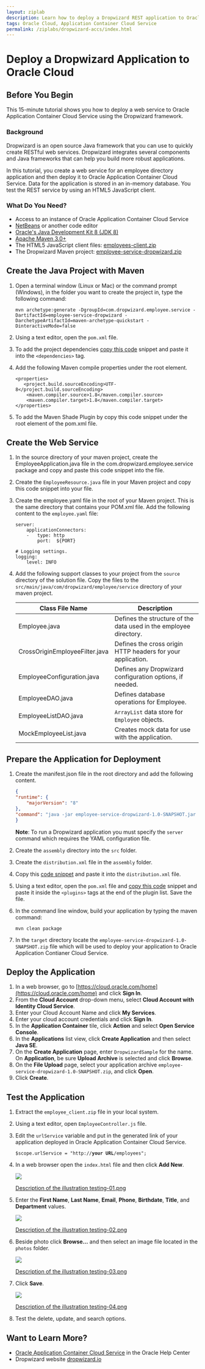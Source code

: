 ```yaml
---
layout: ziplab
description: Learn how to deploy a Dropwizard REST application to Oracle Application Container Cloud service.
tags: Oracle Cloud, Application Container Cloud Service
permalink: /ziplabs/dropwizard-accs/index.html
---
```

# Deploy a Dropwizard Application to Oracle Cloud #

## Before You Begin ##
This 15-minute tutorial shows you how to deploy a web service to Oracle Application Container Cloud Service using the Dropwizard framework. 

### Background ###
Dropwizard is an open source Java framework that you can use to quickly create RESTful web services. Dropwizard integrates several components and Java frameworks that can help you build more robust applications.

In this tutorial, you create a web service for an employee directory application and then deploy it to Oracle Application Container Cloud Service. Data for the application is stored in an in-memory database. You test the REST service by using an HTML5 JavaScript client.

### What Do You Need? ###
* Access to an instance of Oracle Application Container Cloud Service
* [NetBeans](https://netbeans.org/) or another code editor
* [Oracle's Java Development Kit 8 (JDK 8)](http://www.oracle.com/technetwork/java/javase/downloads/index.html)
* [Apache Maven 3.0+](http://maven.apache.org/download.cgi)
* The HTML5 JavaScript client files: [employees-client.zip](files/employees-client.zip)
* The Dropwizard Maven project: [employee-service-dropwizard.zip](files/employee-service-dropwizard.zip)

## Create the Java Project with Maven ##

1. Open a terminal window (Linux or Mac) or the command prompt (Windows), in the folder you want to create the project in, type the following command:

    <pre><code>mvn archetype:generate -DgroupId=com.dropwizard.employee.service -DartifactId=employee-service-dropwizard -DarchetypeArtifactId=maven-archetype-quickstart -DinteractiveMode=false</code></pre>

2. Using a text editor, open the `pom.xml` file.
3. To add the project dependencies [copy this code](files/dependencies.xml.txt) snippet and paste it into the `<dependencies>` tag.
4. Add the following Maven compile properties under the root element.

    ````
    <properties>
       <project.build.sourceEncoding>UTF-8</project.build.sourceEncoding>
        <maven.compiler.source>1.8</maven.compiler.source>
        <maven.compiler.target>1.8</maven.compiler.target>
    </properties>
    ````

5. To add the Maven Shade Plugin by copy this code snippet under the root element of the pom.xml file.

## Create the Web Service

1. In the source directory of your maven project, create the EmployeeApplication.java file in the com.dropwizard.employee.service package and copy and paste this code snippet into the file.

2. Create the `EmployeeResource.java` file in your Maven project and copy this code snippet into your file.

3. Create the employee.yaml file in the root of your Maven project. This is the same directory that contains your POM.xml file. Add the following content to the `employee.yaml` file:

    ````
    server:    
        applicationConnectors:
        -   type: http
            port:  ${PORT}
        
    # Logging settings.
    logging:
        level: INFO
    ````

4. Add the following support classes to your project from the `source` directory of the solution file. Copy the files to the `src/main/java/com/dropwizard/employee/service` directory of your maven project. 
    <table><thead><tr>
    <th>Class File Name</th><th>Description</th>
    </tr></thead>
    <tbody>
    <tr><td>Employee.java</td><td>Defines the structure of the data used in the employee directory.</td></tr>
    <tr><td>CrossOriginEmployeeFilter.java</td><td>Defines the cross origin HTTP headers for your application.</td></tr>
    <tr><td>EmployeeConfiguration.java</td><td>Defines any Dropwizard configuration options, if needed.</td></tr>
    <tr><td>EmployeeDAO.java</td><td>Defines database operations for Employee.</td></tr>
    <tr><td>EmployeeListDAO.java</td><td><code>ArrayList</code> data store for <code>Employee</code> objects.</td></tr>
    <tr><td>MockEmployeeList.java</td><td>Creates mock data for use with the application.</td></tr>
    </tbody>
    </table>

## Prepare the Application for Deployment ##
1. Create the manifest.json file in the root directory and add the following content.
    ````json
    {
    "runtime": {
        "majorVersion": "8"
    },
    "command": "java -jar employee-service-dropwizard-1.0-SNAPSHOT.jar server employee.yaml"
    } 
    ````
    <b>Note</b>: To run a Dropwizard application you must specify the `server` command which requires the YAML configuration file. 

2. Create the `assembly` directory into the `src` folder.
3. Create the `distribution.xml` file in the `assembly` folder.
4. Copy this [code snippet](files/distribution.xml.txt) and paste it into the `distribution.xml` file.
5. Using a text editor, open the `pom.xml` file and [copy this code](files/assembly-plugin.xml.txt) snippet and paste it inside the `<plugins>` tags at the end of the plugin list. Save the file.

6. In the command line window, build your application by typing the maven command:

    <pre><code>mvn clean package</code></pre>

7. In the `target` directory locate the `employee-service-dropwizard-1.0-SNAPSHOT.zip` file which will be used to deploy your application to Oracle Application Contianer Cloud Service.

## Deploy the Application ##
1. In a web browser, go to [https://cloud.oracle.com/home](https://cloud.oracle.com/home) and click **Sign In**.
2. From the **Cloud Account** drop-down menu, select **Cloud Account with Identity Cloud Service**.
3. Enter your Cloud Account Name and click **My Services**.
4. Enter your cloud account credentials and click **Sign In**.
7. In the **Application Container** tile, click **Action** and select **Open Service Console**.
8. In the **Applications** list view, click **Create Application** and then select **Java SE**.
9. On the **Create Application** page, enter `DropwizardSample` for the name. On **Application**, be sure **Upload Archive** is selected and click **Browse**.
10. On the **File Upload** page, select your application archive `employee-service-dropwizard-1.0-SNAPSHOT.zip`, and click **Open**.
11. Click **Create**.

## Test the Application ##
1. Extract the `employee_client.zip` file in your local system.
2. Using a text editor, open `EmployeeController.js` file.
3. Edit the `urlService` variable and put in the generated link of your application deployed in Oracle Application Container Cloud Service. 

    <pre><code>$scope.urlService = "http://<strong>your URL</strong>/employees";</code></pre>
4. In a web browser open the `index.html` file and then click **Add New**.

    ![](img/testing-01.png)

    [Description of the illustration testing-01.png](files/testing-01.txt)
5. Enter the **First Name**, **Last Name**, **Email**, **Phone**, **Birthdate**, **Title**, and **Department** values.

    ![](img/testing-02.png)

    [Description of the illustration testing-02.png](files/testing-02.txt)

6. Beside photo click **Browse...** and then select an image file located in the `photos` folder.

    ![](img/testing-03.png)

    [Description of the illustration testing-03.png](files/testing-03.txt)
7. Click **Save**.

    ![](img/testing-04.png)

    [Description of the illustration testing-04.png](files/testing-04.txt)
8. Test the delete, update, and search options.

## Want to Learn More? ##
* [Oracle Application Container Cloud Service](http://www.oracle.com/pls/topic/lookup?ctx=cloud&id=apaasgs) in the Oracle Help Center
* Dropwizard website [dropwizard.io](http://www.dropwizard.io/)

